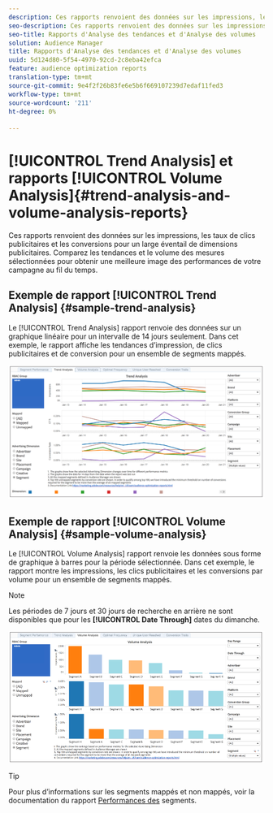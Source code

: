 ```yaml
---
description: Ces rapports renvoient des données sur les impressions, les taux de clics publicitaires et les conversions pour un large éventail de dimensions publicitaires. Comparez les tendances et le volume des mesures sélectionnées pour obtenir une meilleure image des performances de votre campagne au fil du temps.
seo-description: Ces rapports renvoient des données sur les impressions, les taux de clics publicitaires et les conversions pour un large éventail de dimensions publicitaires. Comparez les tendances et le volume des mesures sélectionnées pour obtenir une meilleure image des performances de votre campagne au fil du temps.
seo-title: Rapports d'Analyse des tendances et d'Analyse des volumes
solution: Audience Manager
title: Rapports d'Analyse des tendances et d'Analyse des volumes
uuid: 5d124d80-5f54-4970-92cd-2c8eba42efca
feature: audience optimization reports
translation-type: tm+mt
source-git-commit: 9e4f2f26b83fe6e5b6f669107239d7edaf11fed3
workflow-type: tm+mt
source-wordcount: '211'
ht-degree: 0%

---
```



# [!UICONTROL Trend Analysis] et rapports [!UICONTROL Volume Analysis]{#trend-analysis-and-volume-analysis-reports}

Ces rapports renvoient des données sur les impressions, les taux de clics publicitaires et les conversions pour un large éventail de dimensions publicitaires. Comparez les tendances et le volume des mesures sélectionnées pour obtenir une meilleure image des performances de votre campagne au fil du temps.

## Exemple de rapport [!UICONTROL Trend Analysis] {#sample-trend-analysis}

Le [!UICONTROL Trend Analysis] rapport renvoie des données sur un graphique linéaire pour un intervalle de 14 jours seulement. Dans cet exemple, le rapport affiche les tendances d’impression, de clics publicitaires et de conversion pour un ensemble de segments mappés.

![](assets/trend-analysis.png)

## Exemple de rapport [!UICONTROL Volume Analysis] {#sample-volume-analysis}

Le [!UICONTROL Volume Analysis] rapport renvoie les données sous forme de graphique à barres pour la période sélectionnée. Dans cet exemple, le rapport montre les impressions, les clics publicitaires et les conversions par volume pour un ensemble de segments mappés.

>[!NOTE]
>
>Les périodes de 7 jours et 30 jours de recherche en arrière ne sont disponibles que pour les **[!UICONTROL Date Through]** dates du dimanche.

![](assets/volume-analysis.png)

>[!TIP]
>
>Pour plus d’informations sur les segments mappés et non mappés, voir la documentation du rapport [Performances des](../../../reporting/audience-optimization-reports/aor-advertisers/segment-performance.md) segments.

